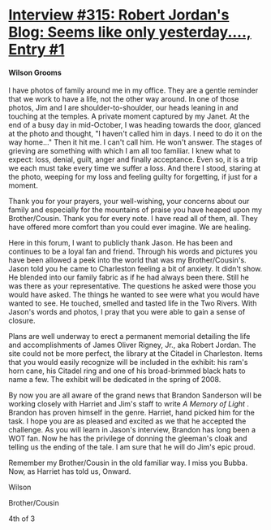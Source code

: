 # [Interview #315: Robert Jordan's Blog: Seems like only yesterday...., Entry #1](https://www.theoryland.com/intvmain.php?i=315#1)

#### Wilson Grooms

I have photos of family around me in my office. They are a gentle reminder that we work to have a life, not the other way around. In one of those photos, Jim and I are shoulder-to-shoulder, our heads leaning in and touching at the temples. A private moment captured by my Janet. At the end of a busy day in mid-October, I was heading towards the door, glanced at the photo and thought, "I haven't called him in days. I need to do it on the way home..." Then it hit me. I can't call him. He won't answer. The stages of grieving are something with which I am all too familiar. I knew what to expect: loss, denial, guilt, anger and finally acceptance. Even so, it is a trip we each must take every time we suffer a loss. And there I stood, staring at the photo, weeping for my loss and feeling guilty for forgetting, if just for a moment.

Thank you for your prayers, your well-wishing, your concerns about our family and especially for the mountains of praise you have heaped upon my Brother/Cousin. Thank you for every note. I have read all of them, all. They have offered more comfort than you could ever imagine. We are healing.

Here in this forum, I want to publicly thank Jason. He has been and continues to be a loyal fan and friend. Through his words and pictures you have been allowed a peek into the world that was my Brother/Cousin's. Jason told you he came to Charleston feeling a bit of anxiety. It didn't show. He blended into our family fabric as if he had always been there. Still he was there as your representative. The questions he asked were those you would have asked. The things he wanted to see were what you would have wanted to see. He touched, smelled and tasted life in the Two Rivers. With Jason's words and photos, I pray that you were able to gain a sense of closure.

Plans are well underway to erect a permanent memorial detailing the life and accomplishments of James Oliver Rigney, Jr., aka Robert Jordan. The site could not be more perfect, the library at the Citadel in Charleston. Items that you would easily recognize will be included in the exhibit: his ram's horn cane, his Citadel ring and one of his broad-brimmed black hats to name a few. The exhibit will be dedicated in the spring of 2008.

By now you are all aware of the grand news that Brandon Sanderson will be working closely with Harriet and Jim's staff to write
*A Memory of Light*
. Brandon has proven himself in the genre. Harriet, hand picked him for the task. I hope you are as pleased and excited as we that he accepted the challenge. As you will learn in Jason's interview, Brandon has long been a WOT fan. Now he has the privilege of donning the gleeman's cloak and telling us the ending of the tale. I am sure that he will do Jim's epic proud.

Remember my Brother/Cousin in the old familiar way. I miss you Bubba. Now, as Harriet has told us, Onward.

Wilson
  
Brother/Cousin
  
4th of 3

